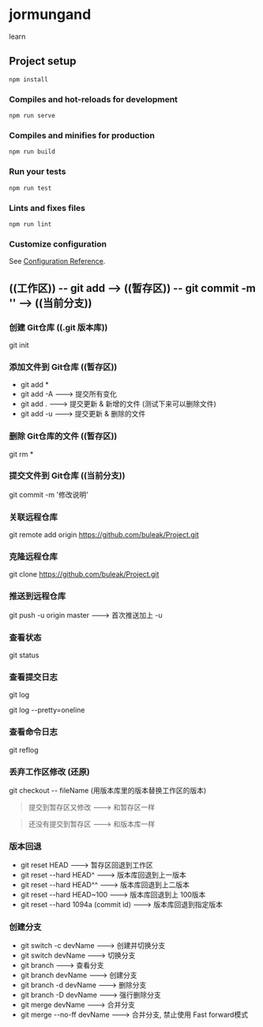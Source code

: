 # jormungand
learn

## Project setup
```
npm install
```

### Compiles and hot-reloads for development
```
npm run serve
```

### Compiles and minifies for production
```
npm run build
```

### Run your tests
```
npm run test
```

### Lints and fixes files
```
npm run lint
```

### Customize configuration
See [Configuration Reference](https://cli.vuejs.org/config/).

## ((工作区)) -- git add --> ((暂存区)) -- git commit -m '' --> ((当前分支)) 

### 创建 Git仓库 ((.git 版本库))
git init

### 添加文件到 Git仓库 ((暂存区))
- git add *
- git add -A   ---> 提交所有变化
- git add .    ---> 提交更新 & 新增的文件 (测试下来可以删除文件)
- git add -u   ---> 提交更新 & 删除的文件 

### 删除 Git仓库的文件 ((暂存区))
git rm *

### 提交文件到 Git仓库 ((当前分支))
git commit -m '修改说明'

### 关联远程仓库
git remote add origin https://github.com/buleak/Project.git

### 克隆远程仓库
git clone https://github.com/buleak/Project.git

### 推送到远程仓库
git push -u origin master   ---> 首次推送加上 -u

### 查看状态
git status

### 查看提交日志
git log
 
git log --pretty=oneline

### 查看命令日志
git reflog 

### 丢弃工作区修改   (还原) 
git checkout -- fileName  (用版本库里的版本替换工作区的版本)
> 提交到暂存区又修改 ---> 和暂存区一样

> 还没有提交到暂存区 ---> 和版本库一样 

### 版本回退
- git reset HEAD                      ---> 暂存区回退到工作区 
- git reset --hard HEAD^              ---> 版本库回退到上一版本
- git reset --hard HEAD^^             ---> 版本库回退到上二版本
- git reset --hard HEAD~100           ---> 版本库回退到上 100版本
- git reset --hard 1094a (commit id)  ---> 版本库回退到指定版本

### 创建分支
- git switch -c devName       ---> 创建并切换分支
- git switch devName          ---> 切换分支
- git branch                  ---> 查看分支
- git branch devName          ---> 创建分支
- git branch -d devName       ---> 删除分支
- git branch -D devName       ---> 强行删除分支
- git merge devName           ---> 合并分支  
- git merge --no-ff devName   ---> 合并分支, 禁止使用 Fast forward模式 


